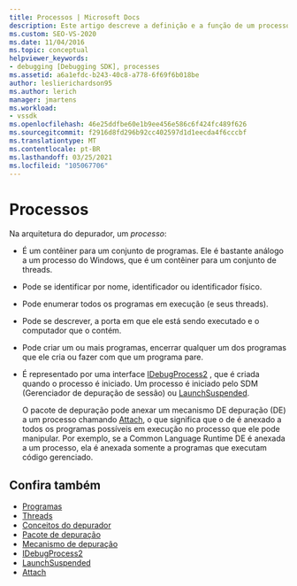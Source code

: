 ```yaml
---
title: Processos | Microsoft Docs
description: Este artigo descreve a definição e a função de um processo na arquitetura do depurador no Visual Studio.
ms.custom: SEO-VS-2020
ms.date: 11/04/2016
ms.topic: conceptual
helpviewer_keywords:
- debugging [Debugging SDK], processes
ms.assetid: a6a1efdc-b243-40c8-a778-6f69f6b018be
author: leslierichardson95
ms.author: lerich
manager: jmartens
ms.workload:
- vssdk
ms.openlocfilehash: 46e25ddfbe60e1b9ee456e586c6f424fc489f626
ms.sourcegitcommit: f2916d8fd296b92cc402597d1d1eecda4f6cccbf
ms.translationtype: MT
ms.contentlocale: pt-BR
ms.lasthandoff: 03/25/2021
ms.locfileid: "105067706"
---
```

# <a name="processes"></a>Processos
Na arquitetura do depurador, um *processo*:

- É um contêiner para um conjunto de programas. Ele é bastante análogo a um processo do Windows, que é um contêiner para um conjunto de threads.

- Pode se identificar por nome, identificador ou identificador físico.

- Pode enumerar todos os programas em execução (e seus threads).

- Pode se descrever, a porta em que ele está sendo executado e o computador que o contém.

- Pode criar um ou mais programas, encerrar qualquer um dos programas que ele cria ou fazer com que um programa pare.

- É representado por uma interface [IDebugProcess2](../../extensibility/debugger/reference/idebugprocess2.md) , que é criada quando o processo é iniciado. Um processo é iniciado pelo SDM (Gerenciador de depuração de sessão) ou [LaunchSuspended](../../extensibility/debugger/reference/idebugenginelaunch2-launchsuspended.md).

  O pacote de depuração pode anexar um mecanismo DE depuração (DE) a um processo chamando [Attach](../../extensibility/debugger/reference/idebugprocess2-attach.md), o que significa que o de é anexado a todos os programas possíveis em execução no processo que ele pode manipular. Por exemplo, se a Common Language Runtime DE é anexada a um processo, ela é anexada somente a programas que executam código gerenciado.

## <a name="see-also"></a>Confira também
- [Programas](../../extensibility/debugger/programs.md)
- [Threads](../../extensibility/debugger/threads.md)
- [Conceitos do depurador](../../extensibility/debugger/debugger-concepts.md)
- [Pacote de depuração](../../extensibility/debugger/debug-package.md)
- [Mecanismo de depuração](../../extensibility/debugger/debug-engine.md)
- [IDebugProcess2](../../extensibility/debugger/reference/idebugprocess2.md)
- [LaunchSuspended](../../extensibility/debugger/reference/idebugenginelaunch2-launchsuspended.md)
- [Attach](../../extensibility/debugger/reference/idebugprocess2-attach.md)
